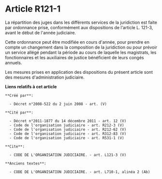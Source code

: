 # Article R121-1

La répartition des juges dans les différents services de la juridiction est faite par ordonnance prise, conformément aux
dispositions de l'article L. 121-3, avant le début de l'année judiciaire. 

Cette ordonnance peut être modifiée en cours d'année, pour prendre en compte un changement dans la composition de la
juridiction ou pour prévoir un service allégé pendant la période au cours de laquelle les magistrats, les fonctionnaires et
les auxiliaires de justice bénéficient de leurs congés annuels. 

Les mesures prises en application des dispositions du présent article sont des mesures d'administration judiciaire.

**Liens relatifs à cet article**

	**Créé par**:

	  - Décret n°2008-522 du 2 juin 2008 - art. (V)

	**Cité par**:

	  - Décret n°2011-1877 du 14 décembre 2011 - art. 12 (V)
	  - Code de l'organisation judiciaire - art. R212-3 (V)
	  - Code de l'organisation judiciaire - art. R212-62 (V)
	  - Code de l'organisation judiciaire - art. R312-83 (V)
	  - Code de l'organisation judiciaire - art. R531-1 (V)

	**Cite**:

	  - CODE DE L'ORGANISATION JUDICIAIRE. - art. L121-3 (V)

	**Anciens textes**:

	  - CODE DE L'ORGANISATION JUDICIAIRE. - art. L710-1, alinéa 2 (Ab)
